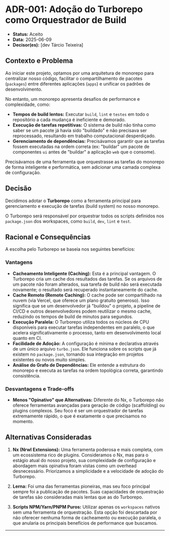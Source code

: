 # ADR-001: Adoção do Turborepo como Orquestrador de Build

* **Status:** Aceito
* **Data:** 2025-06-09
* **Decisor(es):** [dev Tárcio Teixeira]

## Contexto e Problema

Ao iniciar este projeto, optamos por uma arquitetura de monorepo para centralizar nosso código, facilitar o compartilhamento de pacotes (`packages`) entre diferentes aplicações (`apps`) e unificar os padrões de desenvolvimento.

No entanto, um monorepo apresenta desafios de performance e complexidade, como:
* **Tempos de build lentos:** Executar `build`, `lint` e `testes` em todo o repositório a cada mudança é ineficiente e demorado.
* **Execução de tarefas repetitivas:** O sistema de build não tinha como saber se um pacote já havia sido "buildado" e não precisava ser reprocessado, resultando em trabalho computacional desperdiçado.
* **Gerenciamento de dependências:** Precisávamos garantir que as tarefas fossem executadas na ordem correta (ex: "buildar" um pacote de componentes `ui` antes de "buildar" a aplicação `web` que o consome).

Precisávamos de uma ferramenta que orquestrasse as tarefas do monorepo de forma inteligente e performática, sem adicionar uma camada complexa de configuração.

## Decisão

Decidimos adotar o **Turborepo** como a ferramenta principal para gerenciamento e execução de tarefas (build system) no nosso monorepo.

O Turborepo será responsável por orquestrar todos os scripts definidos nos `package.json` dos workspaces, como `build`, `dev`, `lint` e `test`.

## Racional e Consequências

A escolha pelo Turborepo se baseia nos seguintes benefícios:

### Vantagens

* **Cacheamento Inteligente (Caching):** Esta é a principal vantagem. O Turborepo cria um cache dos resultados das tarefas. Se os arquivos de um pacote não foram alterados, sua tarefa de build não será executada novamente; o resultado será recuperado instantaneamente do cache.
* **Cache Remoto (Remote Caching):** O cache pode ser compartilhado na nuvem (via Vercel, que oferece um plano gratuito generoso). Isso significa que se um desenvolvedor já "buildou" o projeto, a pipeline de CI/CD e outros desenvolvedores podem reutilizar o mesmo cache, reduzindo os tempos de build de minutos para segundos.
* **Execução Paralela:** O Turborepo utiliza todos os núcleos de CPU disponíveis para executar tarefas independentes em paralelo, o que acelera significativamente o processo, tanto em desenvolvimento local quanto em CI.
* **Facilidade de Adoção:** A configuração é mínima e declarativa através de um único arquivo `turbo.json`. Ele funciona sobre os scripts que já existem no `package.json`, tornando sua integração em projetos existentes ou novos muito simples.
* **Análise do Grafo de Dependências:** Ele entende a estrutura do monorepo e executa as tarefas na ordem topológica correta, garantindo consistência.

### Desvantagens e Trade-offs

* **Menos "Opinativo" que Alternativas:** Diferente do Nx, o Turborepo não oferece ferramentas avançadas para geração de código (scaffolding) ou plugins complexos. Seu foco é ser um orquestrador de tarefas extremamente rápido, o que é exatamente o que precisamos no momento.

## Alternativas Consideradas

1.  **Nx (Nrwl Extensions):** Uma ferramenta poderosa e mais completa, com um ecossistema rico de plugins. Consideramos o Nx, mas para o estágio atual do nosso projeto, sua complexidade de configuração e abordagem mais opinativa foram vistas como um overhead desnecessário. Priorizamos a simplicidade e a velocidade de adoção do Turborepo.

2.  **Lerna:** Foi uma das ferramentas pioneiras, mas seu foco principal sempre foi a publicação de pacotes. Suas capacidades de orquestração de tarefas são consideradas mais lentas que as do Turborepo.

3.  **Scripts NPM/Yarn/PNPM Puros:** Utilizar apenas os `workspaces` nativos sem uma ferramenta de orquestração. Esta opção foi descartada por não oferecer nenhuma forma de cacheamento ou execução paralela, o que anularia os principais benefícios de performance que buscamos.

---